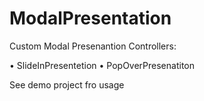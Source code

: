 # ModalPresentation

Custom Modal Presenantion Controllers:

• SlideInPresentetion
• PopOverPresenatiton

See demo project fro usage
